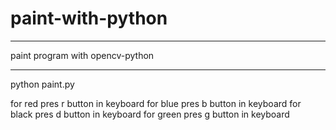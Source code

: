 # paint-with-python
____________________________
paint program with opencv-python
_________________________

python paint.py

for red pres r button in keyboard
for blue pres b button in keyboard
for black pres d button in keyboard
for green pres g button in keyboard
